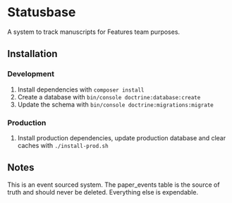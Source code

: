 Statusbase
==========

A system to track manuscripts for Features team purposes.

## Installation
### Development

1. Install dependencies with `composer install`
2. Create a database with `bin/console doctrine:database:create`
3. Update the schema with `bin/console doctrine:migrations:migrate`

### Production

1. Install production dependencies, update production database and clear caches with `./install-prod.sh`

## Notes

This is an event sourced system. The paper_events table is the source of truth and should never be deleted. Everything else is expendable.


